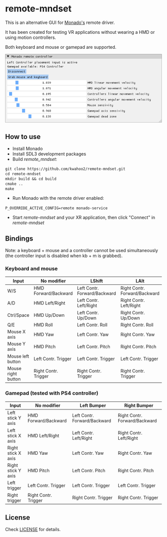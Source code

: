 # remote-mndset

This is an alternative GUI for [Monado's](https://monado.dev/) remote driver. 

It has been created for testing VR applications without wearing a HMD or using motion controllers.

Both keyboard and mouse or gamepad are supported.

![remote-mndset][rmds]

[rmds]: https://github.com/kwahoo2/remote-mndset/blob/main/images/main_window.png "Main Window"

## How to use

* Install Monado
* Install SDL3 development packages
* Build _remote_mndset_:

```
git clone https://github.com/kwahoo2/remote-mndset.git
cd remote-mndset
mkdir build && cd build
cmake ..
make
```

* Run Monado with the remote driver enabled:

`P_OVERRIDE_ACTIVE_CONFIG=remote monado-service`

* Start _remote-mndset_ and your XR application, then click "Connect" in _remote-mndset_

## Bindings

Note: a keyboard + mouse and a controller cannot be used simultaneously (the controller input is disabled when kb + m is grabbed).

### Keyboard and mouse

| Input             | No modifier         | LShift                      | LAlt                         |
| ------------------| --------------------|-----------------------------|------------------------------|
| W/S               | HMD Forward/Backward| Left Contr. Forward/Backward| Right Contr. Forward/Backward|
| A/D               | HMD Left/Right      | Left Contr. Left/Right      | Right Contr. Left/Right      |
| Ctrl/Space        | HMD Up/Down         | Left Contr. Up/Down         | Right Contr. Up/Down         |
| Q/E               | HMD Roll            | Left Contr. Roll            | Right Contr. Roll            |
| Mouse X axis      | HMD Yaw             | Left Contr. Yaw             | Right Contr. Yaw             |
| Mouse Y axis      | HMD Pitch           | Left Contr. Pitch           | Right Contr. Pitch           |
| Mouse left button | Left Contr. Trigger | Left Contr. Trigger         | Left Contr. Trigger          |
| Mouse right button| Right Contr. Trigger| Right Contr. Trigger        | Right Contr. Trigger         |

### Gamepad (tested with PS4 controller)

| Input             | No modifier         | Left Bumper                 | Right Bumper                 |
| ------------------| --------------------|-----------------------------|------------------------------|
| Left stick Y axis | HMD Forward/Backward| Left Contr. Forward/Backward| Right Contr. Forward/Backward|
| Left stick X axis | HMD Left/Right      | Left Contr. Left/Right      | Right Contr. Left/Right      |
| Right stick X axis| HMD Yaw             | Left Contr. Yaw             | Right Contr. Yaw             |
| Right stick Y axis| HMD Pitch           | Left Contr. Pitch           | Right Contr. Pitch           |
| Left trigger      | Left Contr. Trigger | Left Contr. Trigger         | Left Contr. Trigger          |
| Right trigger     | Right Contr. Trigger| Right Contr. Trigger        | Right Contr. Trigger         |


## License

Check [LICENSE](LICENSE) for details.
